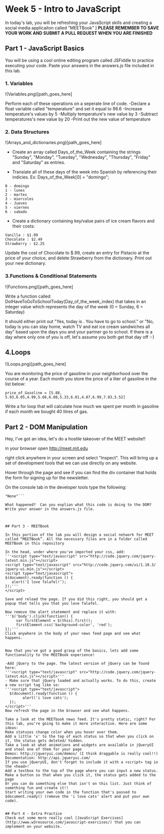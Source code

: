 



# Week 5 - Intro to JavaScript
In today's lab, you will be refreshing your JavaScript skills and creating a social media applicaiton called "MEETBook" ]
__PLEASE REMEMBER TO SAVE YOUR WORK AND SUBMIT A PULL REQUEST WHEN YOU ARE FINISHED__

## Part 1 - JavaScript Basics
You will be using a cool online editing program called JSFiddle to practice executing your code. Paste your answers in the answers.js file included in this lab.

### 1. Variables
!(Variables.png)[path_goes_here]

Perform each of these operations on a seperate line of code.
-Declare a float variable called "temperature" and set it equal to 98.6
-Increase temperature's values by 5
-Multiply temperature's new value by 3
-Subtract temperatures's new value by 20
-Print out the new value of temperature

### 2. Data Structures
!(Arrays_and_dictionaries.png)[path_goes_here]

* Create an array called Days_of_the_Week containing the strings "Sunday", "Monday", "Tuesday", "Wednesday", "Thursday", "Friday" and "Saturday" as entries.

* Translate all of these days of the week into Spanish by referencing their indicies. 
Ex:  Days_of_the_Week[0] = "domingo";
```
0 - domingo
1 - lunes
2 - martes
3 - miercoles
4 - Jueves
5 - viernes
6 - sabado
```
- Create a dictionary containing key/value pairs of ice cream flavors and their costs:
```
Vanilla : $1.99
Chocolate : $2.49
Strawberry : $2.25
```
Update the cost of Chocolate to $.99, create an entry for Pistacio at the price of your choice, and delete Strawberry from the dictionary. Print out your new dictionary.



### 3.Functions & Conditional Statements
!(Functions.png)[path_goes_here]

Write a function called DoIHaveToGoToSchoolToday(Day_of_the_week_index) that takes in an integer value which represents the day of the week (0 = Sunday, 6 = Saturday) 

It should either print out "Yes, today is <day>. You have to go to school." or "No, today is <day> you can stay home, watch TV and eat ice cream sandwiches all day" based upon the days you and your partner go to school.  If there is a day where only one of you is off, let's assume you both get that day off :-) 

## 4.Loops
!(Loops.png)[path_goes_here]

You are monitoring the price of gasoline in your neighborhood over the course of a year. Each month you store the price of a liter of gasoline in the list below:

```price_of_Gasoline = [5.88, 5.93,6.05,4.99,5.66,6.08,5.33,6.01,4.87,6.99,7.03,5.52]```

Write a for loop that will calculate how much we spent per month in gasoline if each month we bought 40 litres of gas.


## Part 2 - DOM Manipulation
Hey, I've got an idea, let's do a hostile takeover of the MEET website!!

in your browser open http://meet.mit.edu

right click anywhere in your screen and select "Inspect".  This will bring up a set of development tools that we can use directly on any website.

Hover through the page and see if you can find the div container that holds the form for signing up for the newsletter.

On the console tab in the developer tools type the following:

```document.getElementsByClassName('col-3 right')[0].style.display="None";
"None"```

What happened?  Can you explian what this code is doing to the DOM? Write your answer in the answers.js file. 



## Part 3 - MEETBook

In this portion of the lab you will design a social network for MEET called “MEETBook”. All the necessary files are in a folder called MEETBook in this repository

In the head, under where you've imported your css, add:
'''<script type="text/javascript" src="http://code.jquery.com/jquery-
latest.min.js"></script>
<script type="text/javascript" src="http://code.jquery.com/ui/1.10.3/
jquery-ui.min.js"></script>
<script type="text/javascript">
$(document).ready(function () {
   alert('I love falafel!’);
});'''
</script>

Save and reload the page. If you did this right, you should get a popup that tells you that you love falafel.

Now remove the alert statement and replace it with:
'''$('body').click(function() {
     var firstElement = $(this).first();
     firstElement.css('background-color', 'red');
});'''
Click anywhere in the body of your news feed page and see what happens.


Now that you've got a good grasp of the basics, lets add some functionality to the MEETBook experience!

-Add jQuery to the page. The latest version of jQuery can be found here:
'''<script type="text/javascript" src="http://code.jquery.com/jquery-
latest.min.js"></script>'''
- Make sure that jQuery loaded and actually works. To do this, create a new script tag like so:
'''<script type="text/javascript">
  $(document).ready(function () {
        alert('i love cats');
  });
</script>'''
Now refresh the page in the browser and see what happens.

Take a look at the MEETbook news feed. It's pretty static, right? For this lab, you're going to make it more interactive. Here are some ideas:
Make statuses change color when you hover over them.
Add a little 'x' to the top of each status so that when you click on it, the status gets deleted/ hidden.
Take a look at what animations and widgets are available in jQueryUI and steal one of them for your page
Demos: http://jqueryui.com/demos/ (I think draggable is really cool!!)
Documentation: http://api.jqueryui.com/
If you use jQueryUI, don't forget to include it with a <script> tag in the <head>!
Add a textbox to the top of the page where you can input a new status. Make a button so that when you click it, the status gets added to the page
Or you can do something else that isn't on this list. Just think of something fun and create it!!
Start writing your own code in the function that's passed to $document.ready() (remove the 'i love cats' alert and put your own code).


## Part 4 - Extra Practice 
Check out some more really cool [JavaScript Exercises](http://www.w3resource.com/javascript-exercises/) that you can implement on your website.

